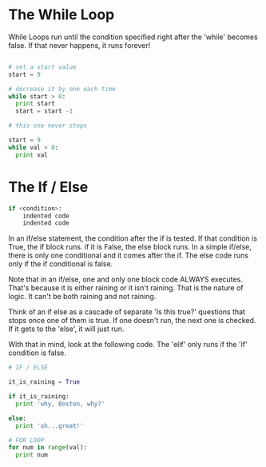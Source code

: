 # The While Loop
While Loops run until the condition specified right after the 'while' becomes false. If that never happens, it runs forever!


````python

# set a start value
start = 9

# decrease it by one each time
while start > 0:
  print start
  start = start -1

# this one never stops

start = 9
while val > 0:
  print val


````

# The If / Else

````python
if <condition>:
    indented code
    indented code
````

In an if/else statement, the condition after the if is tested.  If that condition is True, the if block runs.  if it is False, the else block runs.
In a simple if/else, there is only one conditional and it comes after the if.  The else code runs only if the if conditional is false.

Note that in an if/else, one and only one block code ALWAYS executes. That's because it is either raining or it isn't raining.  That is the nature of logic. It can't be both raining and not raining.

Think of an if else as a cascade of separate 'Is this true?' questions that stops once one of them is true.  If one doesn't run, the next one is checked. If it gets to the 'else', it will just run.

With that in mind, look at the following code.  The 'elif' only runs if the 'if' condition is false.

````python
# IF / ELSE  

it_is_raining = True

if it_is_raining:
  print 'why, Boston, why?'

else:
  print 'oh...great!'
````

````python
# FOR LOOP
for num in range(val):
  print num
````
